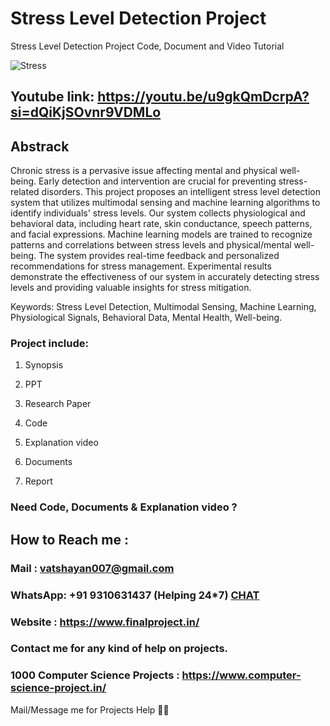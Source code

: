# Stress Level Detection Project

Stress Level Detection Project Code, Document and Video Tutorial 

![Stress](https://github.com/user-attachments/assets/e8d2ed46-14e6-44ed-87d0-9a1f1bfcfc34)

## Youtube link: https://youtu.be/u9gkQmDcrpA?si=dQiKjSOvnr9VDMLo

## Abstrack 
Chronic stress is a pervasive issue affecting mental and physical well-being. Early detection and intervention are crucial for preventing stress-related disorders. This project proposes an intelligent stress level detection system that utilizes multimodal sensing and machine learning algorithms to identify individuals' stress levels. Our system collects physiological and behavioral data, including heart rate, skin conductance, speech patterns, and facial expressions. Machine learning models are trained to recognize patterns and correlations between stress levels and physical/mental well-being. The system provides real-time feedback and personalized recommendations for stress management. Experimental results demonstrate the effectiveness of our system in accurately detecting stress levels and providing valuable insights for stress mitigation.

Keywords: Stress Level Detection, Multimodal Sensing, Machine Learning, Physiological Signals, Behavioral Data, Mental Health, Well-being.

### Project include: 

1. Synopsis

2. PPT

3. Research Paper


4. Code

5. Explanation video

6. Documents

7. Report


### Need Code, Documents & Explanation video ? 

## How to Reach me :

### Mail : vatshayan007@gmail.com 

### WhatsApp: +91 9310631437 (Helping 24*7) **[CHAT](https://wa.me/message/CHWN2AHCPMAZK1)** 

### Website : https://www.finalproject.in/

### Contact me for any kind of help on projects.
### 1000 Computer Science Projects : https://www.computer-science-project.in/


Mail/Message me for Projects Help 🙏🏻
